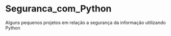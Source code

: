 # Seguranca_com_Python
Alguns pequenos projetos em relação a segurança da informação utilizando Python
